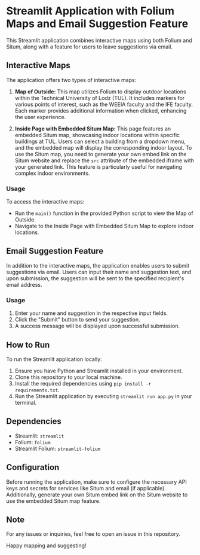 # Streamlit Application with Folium Maps and Email Suggestion Feature

This Streamlit application combines interactive maps using both Folium and Situm, along with a feature for users to leave suggestions via email.

## Interactive Maps

The application offers two types of interactive maps:

1. **Map of Outside:** This map utilizes Folium to display outdoor locations within the Technical University of Lodz (TUL). It includes markers for various points of interest, such as the WEEIA faculty and the IFE faculty. Each marker provides additional information when clicked, enhancing the user experience.

2. **Inside Page with Embedded Situm Map:** This page features an embedded Situm map, showcasing indoor locations within specific buildings at TUL. Users can select a building from a dropdown menu, and the embedded map will display the corresponding indoor layout. To use the Situm map, you need to generate your own embed link on the Situm website and replace the `src` attribute of the embedded iframe with your generated link. This feature is particularly useful for navigating complex indoor environments.

### Usage

To access the interactive maps:

- Run the `main()` function in the provided Python script to view the Map of Outside.
- Navigate to the Inside Page with Embedded Situm Map to explore indoor locations.

## Email Suggestion Feature

In addition to the interactive maps, the application enables users to submit suggestions via email. Users can input their name and suggestion text, and upon submission, the suggestion will be sent to the specified recipient's email address.

### Usage

1. Enter your name and suggestion in the respective input fields.
2. Click the "Submit" button to send your suggestion.
3. A success message will be displayed upon successful submission.

## How to Run

To run the Streamlit application locally:

1. Ensure you have Python and Streamlit installed in your environment.
2. Clone this repository to your local machine.
3. Install the required dependencies using `pip install -r requirements.txt`.
4. Run the Streamlit application by executing `streamlit run app.py` in your terminal.

## Dependencies

- Streamlit: `streamlit`
- Folium: `folium`
- Streamlit Folium: `streamlit-folium`

## Configuration

Before running the application, make sure to configure the necessary API keys and secrets for services like Situm and email (if applicable). Additionally, generate your own Situm embed link on the Situm website to use the embedded Situm map feature.

## Note

For any issues or inquiries, feel free to open an issue in this repository.

Happy mapping and suggesting!
